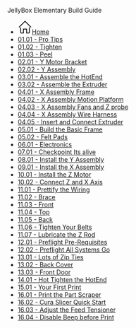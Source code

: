 JellyBox Elementary Build Guide
- [![](../assets/home.svg)Home](/)
- [01.01 - Pro Tips](01.01.Pro+Tips.md)
- [01.02 - Tighten](01.02.Tighten.md)
- [01.03 - Peel](01.03.Peel.md)
- [02.01 - Y Motor Bracket](02.01.Y+Motor+Bracket.md)
- [02.02 - Y Assembly](02.02.Y+Assembly.md)
- [03.01 - Assemble the HotEnd](03.01.Assemble+the+HotEnd.md)
- [03.02 - Assemble the Extruder](03.02.Assemble+the+Extruder.md)
- [04.01 - X Assembly Frame](04.01.X+Assembly+Frame.md)
- [04.02 - X Assembly Motion Platform](04.02.X+Assembly+Motion+Platform.md)
- [04.03 - X Assembly Fans and Z probe](04.03.X+Assembly+Fans+and+Z+probe.md)
- [04.04 - X Assembly Wire Harness](04.04.X+Assembly+Wire+Harness.md)
- [04.05 - Insert and Connect Extruder](04.05.Insert+and+Connect+Extruder.md)
- [05.01 - Build the Basic Frame](05.01.Build+the+Basic+Frame.md)
- [05.02 - Felt Pads](05.02.Felt+Pads.md)
- [06.01 - Electronics](06.01.Electronics.md)
- [07.01 - Checkpoint Its alive](07.01.Checkpoint+Its+alive.md)
- [08.01 - Install the Y Assembly](08.01.Install+the+Y+Assembly.md)
- [09.01 - Install the X Assembly](09.01.Install+the+X+Assembly.md)
- [10.01 - Install the Z Motor](10.01.Install+the+Z+Motor.md)
- [10.02 - Connect Z and X Axis](10.02.Connect+Z+and+X+Axis.md)
- [11.01 - Prettify the Wiring](11.01.Prettify+the+Wiring.md)
- [11.02 - Brace](11.02.Brace.md)
- [11.03 - Front](11.03.Front.md)
- [11.04 - Top](11.04.Top.md)
- [11.05 - Back](11.05.Back.md)
- [11.06 - Tighten Your Belts](11.06.Tighten+Your+Belts.md)
- [11.07 - Lubricate the Z Rod](11.07.Lubricate+the+Z+Rod.md)
- [12.01 - Preflight Pre-Requisites](12.01.Preflight+Pre-Requisites.md)
- [12.02 - Preflight All Systems Go](12.02.Preflight+All+Systems+Go.md)
- [13.01 - Lots of Zip Ties](13.01.Lots+of+Zip+Ties.md)
- [13.02 - Back Cover](13.02.Back+Cover.md)
- [13.03 - Front Door](13.03.Front+Door.md)
- [14.01 - Hot Tighten the HotEnd](14.01.Hot+Tighten+the+HotEnd.md)
- [15.01 - Your First Print](../Your-First-Print/README.md)
- [16.01 - Print the Part Scraper](16.01.Print+the+Part+Scraper.md)
- [16.02 - Cura Slicer Quick Start](16.02.Cura+Slicer+Quick+Start.md)
- [16.03 - Adjust the Feed Tensioner](16.03.Adjust+the+Feed+Tensioner.md)
- [16.04 - Disable Beep before Print](16.04.Disable+Beep+before+Print.md)

<span></span>
<!-- - <a href="../Your-First-Print/README.md" target="_blank">15.01 - Your First Print</a> -->
